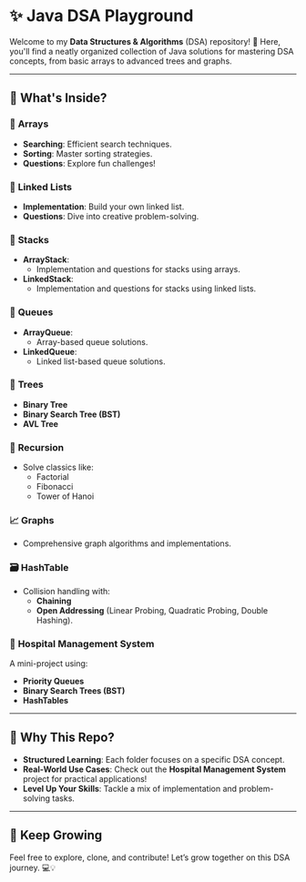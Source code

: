 # ✨ Java DSA Playground  

Welcome to my **Data Structures & Algorithms** (DSA) repository! 🚀 Here, you'll find a neatly organized collection of Java solutions for mastering DSA concepts, from basic arrays to advanced trees and graphs.  

---

## 📂 What's Inside?  

### 🌟 **Arrays**  
- **Searching**: Efficient search techniques.  
- **Sorting**: Master sorting strategies.  
- **Questions**: Explore fun challenges!  

### 🔗 **Linked Lists**  
- **Implementation**: Build your own linked list.  
- **Questions**: Dive into creative problem-solving.  

### 🥞 **Stacks**  
- **ArrayStack**:  
  - Implementation and questions for stacks using arrays.  
- **LinkedStack**:  
  - Implementation and questions for stacks using linked lists.  

### 🔄 **Queues**  
- **ArrayQueue**:  
  - Array-based queue solutions.  
- **LinkedQueue**:  
  - Linked list-based queue solutions.  

### 🌲 **Trees**  
- **Binary Tree**  
- **Binary Search Tree (BST)**  
- **AVL Tree**  

### 🔁 **Recursion**  
- Solve classics like:  
  - Factorial  
  - Fibonacci  
  - Tower of Hanoi  

### 📈 **Graphs**  
- Comprehensive graph algorithms and implementations.  

### 🗃️ **HashTable**  
- Collision handling with:  
  - **Chaining**  
  - **Open Addressing** (Linear Probing, Quadratic Probing, Double Hashing).  

### 🏥 **Hospital Management System**  
A mini-project using:  
- **Priority Queues**  
- **Binary Search Trees (BST)**  
- **HashTables**  

---

## 🌟 Why This Repo?  
- **Structured Learning**: Each folder focuses on a specific DSA concept.  
- **Real-World Use Cases**: Check out the **Hospital Management System** project for practical applications!  
- **Level Up Your Skills**: Tackle a mix of implementation and problem-solving tasks.  

---

## 🌱 Keep Growing  
Feel free to explore, clone, and contribute! Let’s grow together on this DSA journey. 💻💡  
